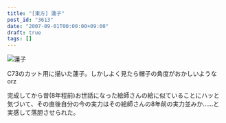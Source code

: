 ```yaml
---
title: "[東方] 蓮子"
post_id: "3613"
date: "2007-09-01T00:00:00+09:00"
draft: true
tags: []
---
```



![蓮子](https://danmaq.com/image/illustrations/mono/2004-2007/c73_renko_s.png)

C73のカット用に描いた蓮子。しかしよく見たら帽子の角度がおかしいようなorz

完成してから昔(8年程前)お世話になった絵師さんの絵に似ていることにハッと気づいて、その直後自分の今の実力はその絵師さんの8年前の実力並みか……と実感して落胆させられた。
